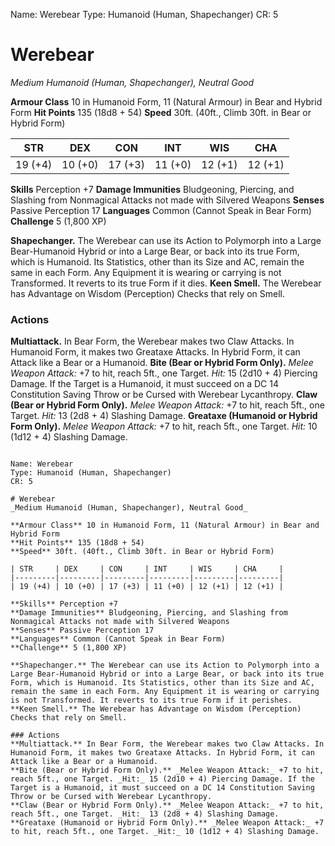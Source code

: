 Name: Werebear
Type: Humanoid (Human, Shapechanger)
CR: 5

# Werebear
_Medium Humanoid (Human, Shapechanger), Neutral Good_

**Armour Class** 10 in Humanoid Form, 11 (Natural Armour) in Bear and Hybrid Form
**Hit Points** 135 (18d8 + 54)
**Speed** 30ft. (40ft., Climb 30ft. in Bear or Hybrid Form)

| STR     | DEX     | CON     | INT     | WIS     | CHA     |
|---------|---------|---------|---------|---------|---------|
| 19 (+4) | 10 (+0) | 17 (+3) | 11 (+0) | 12 (+1) | 12 (+1) |

**Skills** Perception +7
**Damage Immunities** Bludgeoning, Piercing, and Slashing from Nonmagical Attacks not made with Silvered Weapons
**Senses** Passive Perception 17
**Languages** Common (Cannot Speak in Bear Form)
**Challenge** 5 (1,800 XP)

**Shapechanger.** The Werebear can use its Action to Polymorph into a Large Bear-Humanoid Hybrid or into a Large Bear, or back into its true Form, which is Humanoid. Its Statistics, other than its Size and AC, remain the same in each Form. Any Equipment it is wearing or carrying is not Transformed. It reverts to its true Form if it dies.
**Keen Smell.** The Werebear has Advantage on Wisdom (Perception) Checks that rely on Smell.

### Actions
**Multiattack.** In Bear Form, the Werebear makes two Claw Attacks. In Humanoid Form, it makes two Greataxe Attacks. In Hybrid Form, it can Attack like a Bear or a Humanoid.
**Bite (Bear or Hybrid Form Only).** _Melee Weapon Attack:_ +7 to hit, reach 5ft., one Target. _Hit:_ 15 (2d10 + 4) Piercing Damage. If the Target is a Humanoid, it must succeed on a DC 14 Constitution Saving Throw or be Cursed with Werebear Lycanthropy.
**Claw (Bear or Hybrid Form Only).** _Melee Weapon Attack:_ +7 to hit, reach 5ft., one Target. _Hit:_ 13 (2d8 + 4) Slashing Damage.
**Greataxe (Humanoid or Hybrid Form Only).** _Melee Weapon Attack:_ +7 to hit, reach 5ft., one Target. _Hit:_ 10 (1d12 + 4) Slashing Damage.
```

Name: Werebear
Type: Humanoid (Human, Shapechanger)
CR: 5

# Werebear
_Medium Humanoid (Human, Shapechanger), Neutral Good_

**Armour Class** 10 in Humanoid Form, 11 (Natural Armour) in Bear and Hybrid Form
**Hit Points** 135 (18d8 + 54)
**Speed** 30ft. (40ft., Climb 30ft. in Bear or Hybrid Form)

| STR     | DEX     | CON     | INT     | WIS     | CHA     |
|---------|---------|---------|---------|---------|---------|
| 19 (+4) | 10 (+0) | 17 (+3) | 11 (+0) | 12 (+1) | 12 (+1) |

**Skills** Perception +7
**Damage Immunities** Bludgeoning, Piercing, and Slashing from Nonmagical Attacks not made with Silvered Weapons
**Senses** Passive Perception 17
**Languages** Common (Cannot Speak in Bear Form)
**Challenge** 5 (1,800 XP)

**Shapechanger.** The Werebear can use its Action to Polymorph into a Large Bear-Humanoid Hybrid or into a Large Bear, or back into its true Form, which is Humanoid. Its Statistics, other than its Size and AC, remain the same in each Form. Any Equipment it is wearing or carrying is not Transformed. It reverts to its true Form if it perishes.
**Keen Smell.** The Werebear has Advantage on Wisdom (Perception) Checks that rely on Smell.

### Actions
**Multiattack.** In Bear Form, the Werebear makes two Claw Attacks. In Humanoid Form, it makes two Greataxe Attacks. In Hybrid Form, it can Attack like a Bear or a Humanoid.
**Bite (Bear or Hybrid Form Only).** _Melee Weapon Attack:_ +7 to hit, reach 5ft., one Target. _Hit:_ 15 (2d10 + 4) Piercing Damage. If the Target is a Humanoid, it must succeed on a DC 14 Constitution Saving Throw or be Cursed with Werebear Lycanthropy.
**Claw (Bear or Hybrid Form Only).** _Melee Weapon Attack:_ +7 to hit, reach 5ft., one Target. _Hit:_ 13 (2d8 + 4) Slashing Damage.
**Greataxe (Humanoid or Hybrid Form Only).** _Melee Weapon Attack:_ +7 to hit, reach 5ft., one Target. _Hit:_ 10 (1d12 + 4) Slashing Damage.